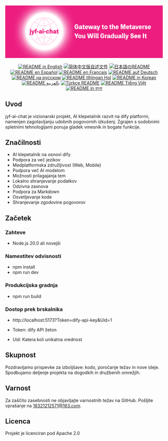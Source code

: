![cover-v5-optimized](../src/assets/imgs/jyf-ai-chat.png)

<div align="center">
  <a href="./README.md"><img alt="README in English" src="https://img.shields.io/badge/English-d9d9d9"></a>
  <a href="./readmes/README_CN.md"><img alt="简体中文版自述文件" src="https://img.shields.io/badge/简体中文-d9d9d9"></a>
  <a href="./readmes/README_JA.md"><img alt="日本語のREADME" src="https://img.shields.io/badge/日本語-d9d9d9"></a>
  <a href="./readmes/README_ES.md"><img alt="README en Español" src="https://img.shields.io/badge/Español-d9d9d9"></a>
  <a href="./readmes/README_FR.md"><img alt="README en Français" src="https://img.shields.io/badge/Français-d9d9d9"></a>
  <a href="./readmes/README_DE.md"><img alt="README auf Deutsch" src="https://img.shields.io/badge/Deutsch-d9d9d9"></a>
  <a href="./readmes/README_RU.md"><img alt="README на русском" src="https://img.shields.io/badge/Русский-d9d9d9"></a>
  <a href="./readmes/README_KL.md"><img alt="README tlhIngan Hol" src="https://img.shields.io/badge/Klingon-d9d9d9"></a>
  <a href="./readmes/README_KR.md"><img alt="README in Korean" src="https://img.shields.io/badge/한국어-d9d9d9"></a>
  <a href="./readmes/README_AR.md"><img alt="README بالعربية" src="https://img.shields.io/badge/العربية-d9d9d9"></a>
  <a href="./readmes/README_TR.md"><img alt="Türkçe README" src="https://img.shields.io/badge/Türkçe-d9d9d9"></a>
  <a href="./readmes/README_VI.md"><img alt="README Tiếng Việt" src="https://img.shields.io/badge/Ti%E1%BA%BFng%20Vi%E1%BB%87t-d9d9d9"></a>
  <a href="./readmes/README_BN.md"><img alt="README in বাংলা" src="https://img.shields.io/badge/বাংলা-d9d9d9"></a>
</div>

## Uvod
jyf-ai-chat je vizionarski projekt, AI klepetalnik razvit na dify platformi, namenjen zagotavljanju udobnih pogovornih izkušenj. Zgrajen s sodobnimi spletnimi tehnologijami ponuja gladek vmesnik in bogate funkcije.

## Značilnosti
- AI klepetalnik na osnovi dify
- Podpora za več jezikov
- Medplatformska združljivost (Web, Mobile)
- Podpora več AI modelom
- Možnosti prilagajanja tem
- Lokalno shranjevanje podatkov
- Odzivna zasnova
- Podpora za Markdown
- Osvetljevanje kode
- Shranjevanje zgodovine pogovorov

## Začetek

### Zahteve
- Node.js 20.0 ali novejši

### Namestitev odvisnosti
- npm install
- npm run dev

### Produkcijska gradnja
- npm run build

### Dostop prek brskalnika
- http://localhost:5173?Token=dify-api-key&Uid=1

- Token: dify API žeton
- Uid: Katera koli unikatna vrednost

## Skupnost
Pozdravljamo prispevke za izboljšave: kodo, poročanje težav in nove ideje. Spodbujamo deljenje projekta na dogodkih in družbenih omrežjih.

## Varnost
Za zaščito zasebnosti ne objavljajte varnostnih težav na GitHub. Pošljite vprašanje na 18321212571@163.com.

## Licenca
Projekt je licenciran pod Apache 2.0